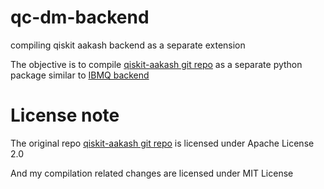# qc-dm-backend
compiling qiskit aakash backend as a separate extension 

The objective is to compile [qiskit-aakash git repo](https://github.com/indian-institute-of-science-qc/qiskit-aakash) as a separate python package similar to [IBMQ backend](https://github.com/Qiskit/qiskit-ibmq-provider)

# License note

The original repo  [qiskit-aakash git repo](https://github.com/indian-institute-of-science-qc/qiskit-aakash) is licensed under Apache License 2.0

And my compilation related changes are licensed under MIT License

